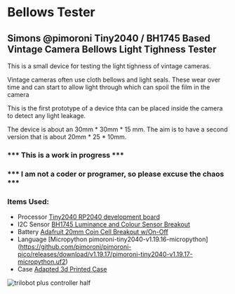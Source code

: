 # Bellows Tester

## Simons @pimoroni Tiny2040 / BH1745 Based Vintage Camera Bellows Light Tighness Tester

This is a small device for testing the light tighness of vintage cameras.

Vintage cameras often use cloth bellows and light seals. These wear over time and can start to allow light through which can spoil the film in the camera

This is the first prototype of a device thta can be placed inside the camera to detect any light leakage. 

The device is about an 30mm * 30mm * 15 mm. The aim is to have a second version that is about 20mm * 25 * 10mm.

### *** This is a work in progress ***

### *** I am not a coder or programer, so please excuse the chaos ***

### Items Used:
- Processor [Tiny2040 RP2040 development board](https://shop.pimoroni.com/products/tiny-2040?variant=39560012234835)
- I2C Sensor [BH1745 Luminance and Colour Sensor Breakout](https://shop.pimoroni.com/products/bh1745-luminance-and-colour-sensor-breakout)
- Battery [Adafruit 20mm Coin Cell Breakout w/On-Off](https://shop.pimoroni.com/products/adafruit-20mm-coin-cell-breakout-w-on-off-switch-cr2032?variant=821160901)
- Language [Micropython pimoroni-tiny2040-v1.19.16-micropython] (https://github.com/pimoroni/pimoroni-pico/releases/download/v1.19.17/pimoroni-tiny2040-v1.19.17-micropython.uf2)
- Case [Adapted 3d Printed Case ](https://www.printables.com/model/166430-case-for-adafruit-qt-py-rp2040-and-seeed-xiao-rp20)

![trilobot plus controller half](https://user-images.githubusercontent.com/122044826/212179922-8c774104-d420-4df5-91af-77403d0690f8.jpg)


